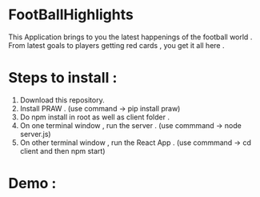 # FootBallHighlights

This Application brings to you the latest happenings of the football world . From latest goals to players getting red cards , you get it all here .

# Steps to install :

1. Download this repository.
2. Install PRAW . (use command -> pip install praw)
3. Do npm install in root as well as client folder .
3. On one terminal window , run the server . (use commmand -> node server.js)
4. On other terminal window , run the React App . (use commmand -> cd client and then npm start)

# Demo :
